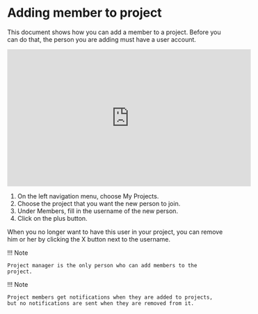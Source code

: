 # Adding member to project

This document shows how you can add a member to a project. Before you
can do that, the person you are adding must have a user account.

<iframe width="560" height="315" src="https://www.youtube.com/embed/7n5dluy7tjM" frameborder="0" allow="accelerometer; autoplay; encrypted-media; gyroscope; picture-in-picture" allowfullscreen></iframe>

1. On the left navigation menu, choose My Projects.
1. Choose the project that you want the new person to join.
1. Under Members, fill in the username of the new person.
1. Click on the plus button.

When you no longer want to have this user in your project, you can
remove him or her by clicking the X button next to the username.

!!! Note

    Project manager is the only person who can add members to the
    project.

!!! Note

    Project members get notifications when they are added to projects,
    but no notifications are sent when they are removed from it.
